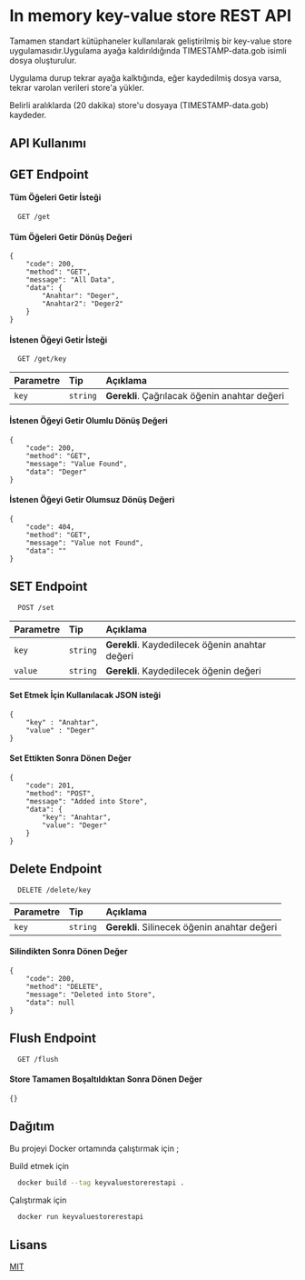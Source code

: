 
# In memory key-value store REST API

Tamamen standart kütüphaneler kullanılarak geliştirilmiş bir key-value store uygulamasıdır.Uygulama ayağa kaldırıldığında TIMESTAMP-data.gob isimli dosya oluşturulur.

Uygulama durup tekrar ayağa kalktığında, eğer
kaydedilmiş dosya varsa, tekrar varolan verileri store'a yükler.

Belirli aralıklarda (20 dakika) store'u dosyaya (TIMESTAMP-data.gob) kaydeder.

## API Kullanımı


## GET Endpoint
#### Tüm Öğeleri Getir İsteği

```
  GET /get
```
#### Tüm Öğeleri Getir Dönüş Değeri
````
{
    "code": 200,
    "method": "GET",
    "message": "All Data",
    "data": {
        "Anahtar": "Deger",
        "Anahtar2": "Deger2"
    }
}
````

#### İstenen Öğeyi Getir İsteği
```
  GET /get/key
```

| Parametre | Tip     | Açıklama                       |
| :-------- | :------- | :-------------------------------- |
| `key`      | `string` | **Gerekli**. Çağrılacak öğenin anahtar değeri |

#### İstenen Öğeyi Getir Olumlu Dönüş Değeri

````
{
    "code": 200,
    "method": "GET",
    "message": "Value Found",
    "data": "Deger"
}
````
#### İstenen Öğeyi Getir Olumsuz Dönüş Değeri

````
{
    "code": 404,
    "method": "GET",
    "message": "Value not Found",
    "data": ""
}
````

## SET Endpoint
```
  POST /set
```

| Parametre | Tip     | Açıklama                       |
| :-------- | :------- | :-------------------------------- |
| `key`      | `string` | **Gerekli**. Kaydedilecek öğenin anahtar değeri |
| `value`      | `string` | **Gerekli**. Kaydedilecek öğenin değeri |


#### Set Etmek İçin Kullanılacak JSON isteği
````
{
    "key" : "Anahtar",
    "value" : "Deger"
}
````
#### Set Ettikten Sonra Dönen Değer
````
{
    "code": 201,
    "method": "POST",
    "message": "Added into Store",
    "data": {
        "key": "Anahtar",
        "value": "Deger"
    }
}
````


## Delete Endpoint
```
  DELETE /delete/key
```

| Parametre | Tip     | Açıklama                       |
| :-------- | :------- | :-------------------------------- |
| `key`      | `string` | **Gerekli**. Silinecek öğenin anahtar değeri |


#### Silindikten Sonra Dönen Değer

````
{
    "code": 200,
    "method": "DELETE",
    "message": "Deleted into Store",
    "data": null
}
````


## Flush Endpoint
```
  GET /flush
```

#### Store Tamamen Boşaltıldıktan Sonra Dönen Değer

````
{}
````
## Dağıtım

Bu projeyi Docker ortamında çalıştırmak için ;

Build etmek için
```bash
  docker build --tag keyvaluestorerestapi .
```

Çalıştırmak için
```bash
  docker run keyvaluestorerestapi
```
  
## Lisans

[MIT](https://choosealicense.com/licenses/mit/)

  
